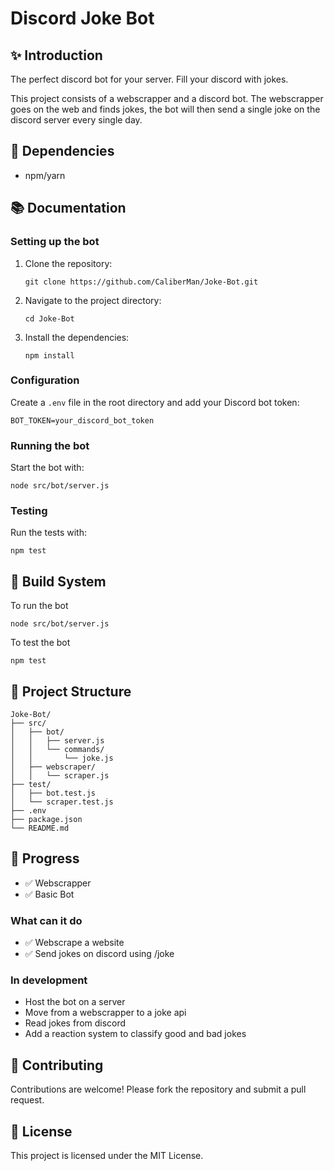 # Discord Joke Bot

## ✨ Introduction
The perfect discord bot for your server. Fill your discord with jokes.

This project consists of a webscrapper and a discord bot. The webscrapper goes on the web and finds jokes, the bot will then send a single joke on the discord server every single day. 

## 📝 Dependencies
- npm/yarn

## 📚 Documentation

### Setting up the bot
1. Clone the repository:
    ```
    git clone https://github.com/CaliberMan/Joke-Bot.git
    ```
2. Navigate to the project directory:
    ```
    cd Joke-Bot
    ```
3. Install the dependencies:
    ```
    npm install
    ```

### Configuration
Create a `.env` file in the root directory and add your Discord bot token:
```
BOT_TOKEN=your_discord_bot_token
```

### Running the bot
Start the bot with:
```
node src/bot/server.js
```

### Testing
Run the tests with:
```
npm test
```

## 🚀 Build System

To run the bot
```
node src/bot/server.js
```

To test the bot
```
npm test
```

## 📁 Project Structure

```
Joke-Bot/
├── src/
│   ├── bot/
│   │   ├── server.js
│   │   └── commands/
│   │       └── joke.js
│   ├── webscraper/
│   │   └── scraper.js
├── test/
│   ├── bot.test.js
│   └── scraper.test.js
├── .env
├── package.json
└── README.md
```

## 🔨 Progress
- ✅ Webscrapper
- ✅ Basic Bot

### What can it do
- ✅ Webscrape a website
- ✅ Send jokes on discord using /joke

### In development
- Host the bot on a server
- Move from a webscrapper to a joke api
- Read jokes from discord
- Add a reaction system to classify good and bad jokes


## 🤝 Contributing
Contributions are welcome! Please fork the repository and submit a pull request.

## 📄 License
This project is licensed under the MIT License.